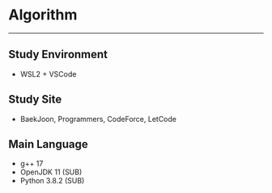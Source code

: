 # Algorithm
---
## Study Environment
* WSL2 + VSCode

## Study Site
* BaekJoon, Programmers, CodeForce, LetCode

## Main Language
* g++ 17
* OpenJDK 11 (SUB)
* Python 3.8.2 (SUB)
